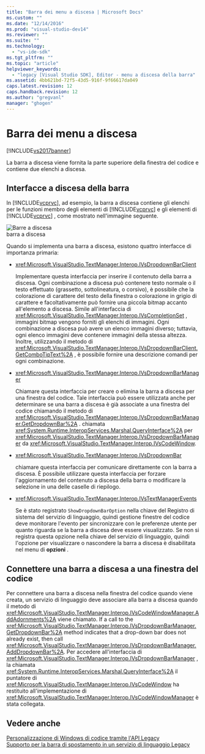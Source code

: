 ```yaml
---
title: "Barra dei menu a discesa | Microsoft Docs"
ms.custom: ""
ms.date: "12/14/2016"
ms.prod: "visual-studio-dev14"
ms.reviewer: ""
ms.suite: ""
ms.technology: 
  - "vs-ide-sdk"
ms.tgt_pltfrm: ""
ms.topic: "article"
helpviewer_keywords: 
  - "legacy [Visual Studio SDK], Editor - menu a discesa della barra"
ms.assetid: 4bb621bd-72f5-43d5-916f-9f66617da049
caps.latest.revision: 12
caps.handback.revision: 12
ms.author: "gregvanl"
manager: "ghogen"
---
```

# Barra dei menu a discesa
[!INCLUDE[vs2017banner](../code-quality/includes/vs2017banner.md)]

La barra a discesa viene fornita la parte superiore della finestra del codice e contiene due elenchi a discesa.  
  
## Interfacce a discesa della barra  
 In [!INCLUDE[vcprvc](../code-quality/includes/vcprvc_md.md)], ad esempio, la barra a discesa contiene gli elenchi per le funzioni membro degli elementi di [!INCLUDE[vcprvc](../code-quality/includes/vcprvc_md.md)] e gli elementi di [!INCLUDE[vcprvc](../code-quality/includes/vcprvc_md.md)] , come mostrato nell'immagine seguente.  
  
 ![Barre a discesa](../extensibility/media/vsdropdown_bar.gif "vsDropdown\_bar")  
barra a discesa  
  
 Quando si implementa una barra a discesa, esistono quattro interfacce di importanza primaria:  
  
-   <xref:Microsoft.VisualStudio.TextManager.Interop.IVsDropdownBarClient>  
  
     Implementare questa interfaccia per inserire il contenuto della barra a discesa.  Ogni combinazione a discesa può contenere testo normale o il testo effettuato \(grassetto, sottolineatura, o corsivo\), è possibile che la colorazione di carattere del testo della finestra o colorazione in grigio di carattere e facoltativamente può fornire una piccola bitmap accanto all'elemento a discesa.  Simile all'interfaccia di <xref:Microsoft.VisualStudio.TextManager.Interop.IVsCompletionSet> , immagini bitmap vengono forniti gli elenchi di immagini.  Ogni combinazione a discesa può avere un elenco immagini diverso; tuttavia, ogni elenco immagini deve contenere immagini della stessa altezza.  Inoltre, utilizzando il metodo di <xref:Microsoft.VisualStudio.TextManager.Interop.IVsDropdownBarClient.GetComboTipText%2A> , è possibile fornire una descrizione comandi per ogni combinazione.  
  
-   <xref:Microsoft.VisualStudio.TextManager.Interop.IVsDropdownBarManager>  
  
     Chiamare questa interfaccia per creare o elimina la barra a discesa per una finestra del codice.  Tale interfaccia può essere utilizzata anche per determinare se una barra a discesa è già associate a una finestra del codice chiamando il metodo di <xref:Microsoft.VisualStudio.TextManager.Interop.IVsDropdownBarManager.GetDropdownBar%2A> .  chiamata <xref:System.Runtime.InteropServices.Marshal.QueryInterface%2A> per <xref:Microsoft.VisualStudio.TextManager.Interop.IVsDropdownBarManager> da <xref:Microsoft.VisualStudio.TextManager.Interop.IVsCodeWindow>.  
  
-   <xref:Microsoft.VisualStudio.TextManager.Interop.IVsDropdownBar>  
  
     chiamare questa interfaccia per comunicare direttamente con la barra a discesa.  È possibile utilizzare questa interfaccia per forzare l'aggiornamento del contenuto a discesa della barra o modificare la selezione in una delle caselle di riepilogo.  
  
-   <xref:Microsoft.VisualStudio.TextManager.Interop.IVsTextManagerEvents>  
  
     Se è stato registrato `ShowDropdownBarOption` nella chiave del Registro di sistema del servizio di linguaggio, quindi gestione finestre del codice deve monitorare l'evento per sincronizzare con le preferenze utente per quanto riguarda se la barra a discesa deve essere visualizzato.  Se non si registra questa opzione nella chiave del servizio di linguaggio, quindi l'opzione per visualizzare o nascondere la barra a discesa è disabilitata nel menu di **opzioni** .  
  
## Connettere una barra a discesa a una finestra del codice  
 Per connettere una barra a discesa nella finestra del codice quando viene creata, un servizio di linguaggio deve associare alla barra a discesa quando il metodo di <xref:Microsoft.VisualStudio.TextManager.Interop.IVsCodeWindowManager.AddAdornments%2A> viene chiamato.  If a call to the <xref:Microsoft.VisualStudio.TextManager.Interop.IVsDropdownBarManager.GetDropdownBar%2A> method indicates that a drop\-down bar does not already exist, then call <xref:Microsoft.VisualStudio.TextManager.Interop.IVsDropdownBarManager.AddDropdownBar%2A>.  Per accedere all'interfaccia di <xref:Microsoft.VisualStudio.TextManager.Interop.IVsDropdownBarManager> , la chiamata <xref:System.Runtime.InteropServices.Marshal.QueryInterface%2A> il puntatore di <xref:Microsoft.VisualStudio.TextManager.Interop.IVsCodeWindow> ha restituito all'implementazione di <xref:Microsoft.VisualStudio.TextManager.Interop.IVsCodeWindowManager> è stata collegata.  
  
## Vedere anche  
 [Personalizzazione di Windows di codice tramite l'API Legacy](../extensibility/customizing-code-windows-by-using-the-legacy-api.md)   
 [Supporto per la barra di spostamento in un servizio di linguaggio Legacy](../extensibility/internals/support-for-the-navigation-bar-in-a-legacy-language-service.md)